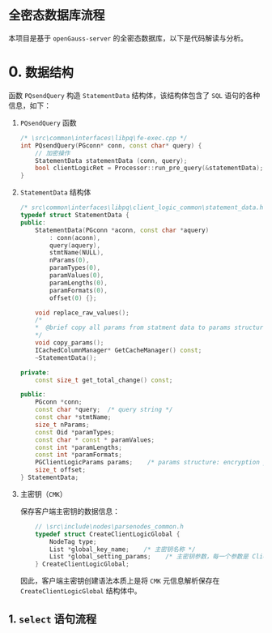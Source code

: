 
# `全密态数据库流程`

本项目是基于 `openGauss-server` 的全密态数据库，以下是代码解读与分析。

# 0. `数据结构`

函数 `PQsendQuery` 构造 `StatementData` 结构体，该结构体包含了 `SQL` 语句的各种信息，如下：

1. `PQsendQuery` 函数

    ```cpp
    /* \src\common\interfaces\libpq\fe-exec.cpp */
    int PQsendQuery(PGconn* conn, const char* query) {
        // 加密操作
        StatementData statementData (conn, query);
        bool clientLogicRet = Processor::run_pre_query(&statementData);
    }
    ```

2. `StatementData` 结构体

    ```cpp
    /* src\common\interfaces\libpq\client_logic_common\statement_data.h */
    typedef struct StatementData {
    public:
        StatementData(PGconn *aconn, const char *aquery)
            : conn(aconn),
            query(aquery),
            stmtName(NULL),
            nParams(0),
            paramTypes(0),
            paramValues(0),
            paramLengths(0),
            paramFormats(0),
            offset(0) {};

        void replace_raw_values();
        /*
        *  @brief copy all params from statment data to params structure and allocating memory for adjusted
        */
        void copy_params();
        ICachedColumnManager* GetCacheManager() const;
        ~StatementData();

    private:
        const size_t get_total_change() const;

    public:
        PGconn *conn;
        const char *query;  /* query string */
        const char *stmtName;
        size_t nParams;
        const Oid *paramTypes;
        const char * const * paramValues;
        const int *paramLengths;
        const int *paramFormats;
        PGClientLogicParams params;    /* params structure: encryption params */
        size_t offset;
    } StatementData;
    ```

3. 主密钥（`CMK`）

    保存客户端主密钥的数据信息：

    ```cpp
        // \src\include\nodes\parsenodes_common.h
        typedef struct CreateClientLogicGlobal {
            NodeTag type;
            List *global_key_name;    /* 主密钥名称 */
            List *global_setting_params;    /* 主密钥参数，每一个参数是 ClientLogicGlobalParam */
        } CreateClientLogicGlobal;
    ```

    因此，客户端主密钥创建语法本质上是将 `CMK` 元信息解析保存在 `CreateClientLogicGlobal` 结构体中。

## 1. `select` 语句流程
